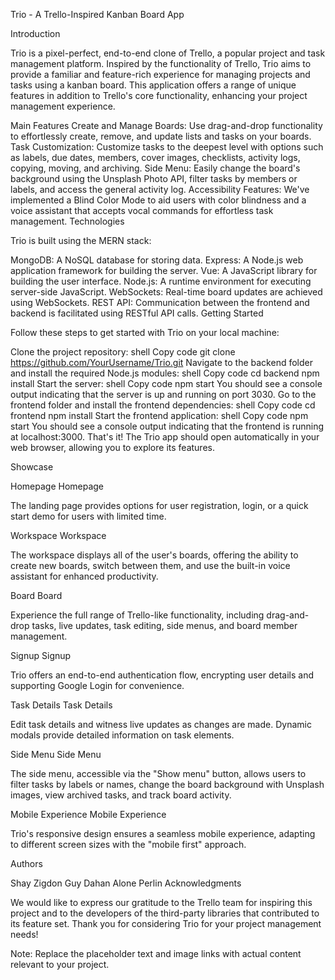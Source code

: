 Trio - A Trello-Inspired Kanban Board App

Introduction

Trio is a pixel-perfect, end-to-end clone of Trello, a popular project and task management platform. Inspired by the functionality of Trello, Trio aims to provide a familiar and feature-rich experience for managing projects and tasks using a kanban board. This application offers a range of unique features in addition to Trello's core functionality, enhancing your project management experience.

Main Features
Create and Manage Boards: Use drag-and-drop functionality to effortlessly create, remove, and update lists and tasks on your boards.
Task Customization: Customize tasks to the deepest level with options such as labels, due dates, members, cover images, checklists, activity logs, copying, moving, and archiving.
Side Menu: Easily change the board's background using the Unsplash Photo API, filter tasks by members or labels, and access the general activity log.
Accessibility Features: We've implemented a Blind Color Mode to aid users with color blindness and a voice assistant that accepts vocal commands for effortless task management.
Technologies

Trio is built using the MERN stack:

MongoDB: A NoSQL database for storing data.
Express: A Node.js web application framework for building the server.
Vue: A JavaScript library for building the user interface.
Node.js: A runtime environment for executing server-side JavaScript.
WebSockets: Real-time board updates are achieved using WebSockets.
REST API: Communication between the frontend and backend is facilitated using RESTful API calls.
Getting Started

Follow these steps to get started with Trio on your local machine:

Clone the project repository:
shell
Copy code
git clone https://github.com/YourUsername/Trio.git
Navigate to the backend folder and install the required Node.js modules:
shell
Copy code
cd backend
npm install
Start the server:
shell
Copy code
npm start
You should see a console output indicating that the server is up and running on port 3030.
Go to the frontend folder and install the frontend dependencies:
shell
Copy code
cd frontend
npm install
Start the frontend application:
shell
Copy code
npm start
You should see a console output indicating that the frontend is running at localhost:3000.
That's it! The Trio app should open automatically in your web browser, allowing you to explore its features.

Showcase

Homepage
Homepage

The landing page provides options for user registration, login, or a quick start demo for users with limited time.

Workspace
Workspace

The workspace displays all of the user's boards, offering the ability to create new boards, switch between them, and use the built-in voice assistant for enhanced productivity.

Board
Board

Experience the full range of Trello-like functionality, including drag-and-drop tasks, live updates, task editing, side menus, and board member management.

Signup
Signup

Trio offers an end-to-end authentication flow, encrypting user details and supporting Google Login for convenience.

Task Details
Task Details

Edit task details and witness live updates as changes are made. Dynamic modals provide detailed information on task elements.

Side Menu
Side Menu

The side menu, accessible via the "Show menu" button, allows users to filter tasks by labels or names, change the board background with Unsplash images, view archived tasks, and track board activity.

Mobile Experience
Mobile Experience

Trio's responsive design ensures a seamless mobile experience, adapting to different screen sizes with the "mobile first" approach.

Authors

Shay Zigdon
Guy Dahan
Alone Perlin
Acknowledgments

We would like to express our gratitude to the Trello team for inspiring this project and to the developers of the third-party libraries that contributed to its feature set. Thank you for considering Trio for your project management needs!

Note: Replace the placeholder text and image links with actual content relevant to your project.
